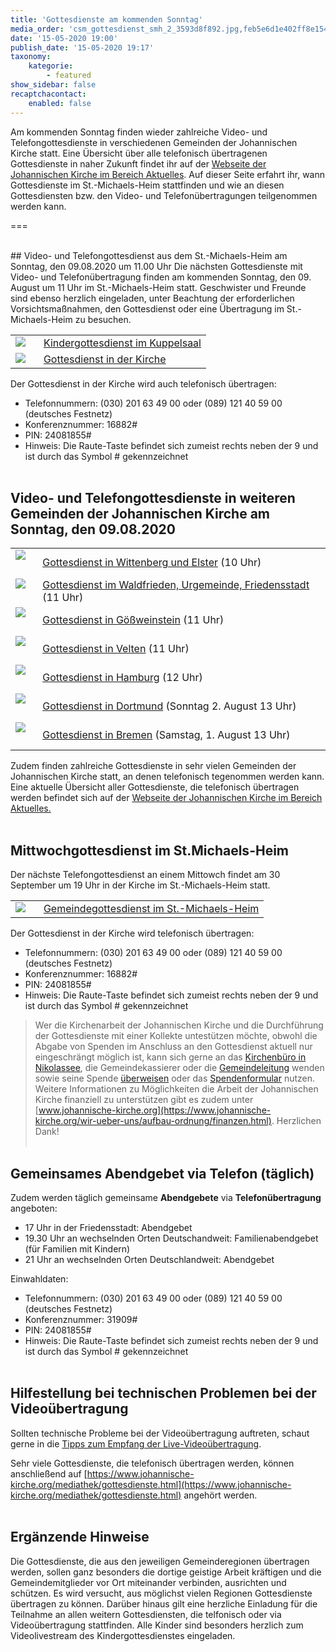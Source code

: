 ```yaml
---
title: 'Gottesdienste am kommenden Sonntag'
media_order: 'csm_gottesdienst_smh_2_3593d8f892.jpg,feb5e6d1e402ff8e15422da0068e8f149f3c8648-csmimg1064aac979a1a7.jpeg,9179c68689a4761cc60c4f5532266a2548ccd2c6-img7408.jpeg,7c322ac461b3a737eed081b9c5ad8875f138c092-csmveltenaltar69ddeeb6c1.jpeg,9bc5997ad11dbfdc30aac41630368d4b1eca6998-csmdsseldorf2a84004819.jpeg,25a2f067f169965f54327e8754a90c253867db63-csm2008-elsteraltardf63a7a87e.jpeg,728051075f3abbcbabc5b71c1cd098d10f824f8b-dsc0013reduziert.jpeg,cb96dfcc5ba3fd6152ebb4a82dfcbd2b766e0613-csmaltar-denoise2052648ed2.jpeg,d7d79b4f7a3f7fa71e829750818fc4b0d6f06f10-csm50jahregemeindebremenaltarc8bc6d2319.jpeg,d9016ee7e3910259881a81c996ee979601e3346b-p1120210.jpeg,csm_DSC_5171_76a8858df3.jpg'
date: '15-05-2020 19:00'
publish_date: '15-05-2020 19:17'
taxonomy:
    kategorie:
        - featured
show_sidebar: false
recaptchacontact:
    enabled: false
---
```


Am kommenden Sonntag finden wieder zahlreiche Video- und Telefongottesdienste in verschiedenen Gemeinden der Johannischen Kirche statt. Eine Übersicht über alle telefonisch übertragenen Gottesdienste in naher Zukunft findet ihr auf der [Webseite der Johannischen Kirche im Bereich Aktuelles](https://www.johannische-kirche.org/wir-ueber-uns/aktuelles.html). Auf dieser Seite erfahrt ihr, wann Gottesdienste im St.-Michaels-Heim stattfinden und wie an diesen Gottesdiensten bzw. den Video- und Telefonübertragungen teilgenommen werden kann.

===

<br>
## Video- und Telefongottesdienst aus dem St.-Michaels-Heim am Sonntag, den 09.08.2020 um 11.00 Uhr
Die nächsten Gottesdienste mit Video- und Telefonübertragung finden am kommenden Sonntag, den 09. August um 11 Uhr im St.-Michaels-Heim statt. Geschwister und Freunde sind ebenso herzlich eingeladen, unter Beachtung der erforderlichen Vorsichtsmaßnahmen, den Gottesdienst oder eine Übertragung im St.-Michaels-Heim zu besuchen.

|  |  |
| ------ | ----------- |
| [![](9179c68689a4761cc60c4f5532266a2548ccd2c6-img7408.jpeg?cropResize=130,130)](https://www.johannische-kirche.org/mediathek/live-gottesdienst/live-kindergottesdienst.html)<font color="white">.     .</font> | [Kindergottesdienst im Kuppelsaal](https://www.johannische-kirche.org/mediathek/live-gottesdienst/live-kindergottesdienst.html) |
| [![](feb5e6d1e402ff8e15422da0068e8f149f3c8648-csmimg1064aac979a1a7.jpeg?cropResize=130,130)](https://www.johannische-kirche.org/mediathek/live-gottesdienst.html)<font color="white">.     .</font> | [Gottesdienst in der Kirche](https://www.johannische-kirche.org/mediathek/live-gottesdienst) |

Der Gottesdienst in der Kirche wird auch telefonisch übertragen:
* Telefonnummern: (030) 201 63 49 00 oder (089) 121 40 59 00 (deutsches Festnetz)
* Konferenznummer: 16882#
* PIN: 24081855#
* Hinweis: Die Raute-Taste befindet sich zumeist rechts neben der 9 und ist durch das Symbol # gekennzeichnet
<br><br>

## Video- und Telefongottesdienste in weiteren Gemeinden der Johannischen Kirche am Sonntag, den 09.08.2020

|  |  |
| ------ | ----------- |
| [![](25a2f067f169965f54327e8754a90c253867db63-csm2008-elsteraltardf63a7a87e.jpeg?cropResize=130,130)](https://www.johannische-kirche.org/mediathek/live-gottesdienst/live-wittenberg-elster.html)<font color="white">.     .</font> | [Gottesdienst in Wittenberg und Elster](https://www.johannische-kirche.org/mediathek/live-gottesdienst/live-wittenberg-elster.html) (10 Uhr) |
| [![](cb96dfcc5ba3fd6152ebb4a82dfcbd2b766e0613-csmaltar-denoise2052648ed2.jpeg?cropResize=130,130)](https://www.johannische-kirche.org/mediathek/live-gottesdienst/live-waldfrieden.html)<font color="white">.     .</font> | [Gottesdienst im Waldfrieden, Urgemeinde, Friedensstadt](https://www.johannische-kirche.org/mediathek/live-gottesdienst/live-waldfrieden.html) (11 Uhr) |
| [![](d9016ee7e3910259881a81c996ee979601e3346b-p1120210.jpeg?cropResize=130,130)](https://www.johannische-kirche.org/mediathek/live-gottesdienst/live-goessweinstein.html)<font color="white">.     .</font> | [Gottesdienst in Gößweinstein](https://www.johannische-kirche.org/mediathek/live-gottesdienst/live-goessweinstein.html) (11 Uhr) |
| [![](7c322ac461b3a737eed081b9c5ad8875f138c092-csmveltenaltar69ddeeb6c1.jpeg?cropResize=130,130)](https://www.johannische-kirche.org/mediathek/live-gottesdienst/live-velten.html)<font color="white">.     .</font> | [Gottesdienst in Velten](https://www.johannische-kirche.org/mediathek/live-gottesdienst/live-velten.html) (11 Uhr) |
| [![](728051075f3abbcbabc5b71c1cd098d10f824f8b-dsc0013reduziert.jpeg?cropResize=130,130)](https://www.johannische-kirche.org/mediathek/live-gottesdienst/live-hamburg.html)<font color="white">.     .</font> | [Gottesdienst in Hamburg](https://www.johannische-kirche.org/mediathek/live-gottesdienst/live-hamburg.html) (12 Uhr) |
| [![](9bc5997ad11dbfdc30aac41630368d4b1eca6998-csmdsseldorf2a84004819.jpeg?cropResize=130,130)](https://www.johannische-kirche.org/mediathek/live-gottesdienst/live-dortmund-duesseldorf.html)<font color="white">.     .</font> | [Gottesdienst in Dortmund](https://www.johannische-kirche.org/mediathek/live-gottesdienst/live-dortmund-duesseldorf.html) (Sonntag 2. August 13 Uhr) |
| [![](d7d79b4f7a3f7fa71e829750818fc4b0d6f06f10-csm50jahregemeindebremenaltarc8bc6d2319.jpeg?cropResize=130,130)](https://www.johannische-kirche.org/mediathek/live-gottesdienst/live-bremen.html)<font color="white">.     .</font> | [Gottesdienst in Bremen](https://www.johannische-kirche.org/mediathek/live-gottesdienst/live-bremen.html) (Samstag, 1. August 13 Uhr) |

Zudem finden zahlreiche Gottesdienste in sehr vielen Gemeinden der Johannischen Kirche statt, an denen telefonisch tegenommen werden kann. Eine aktuelle Übersicht aller Gottesdienste, die telefonisch übertragen werden befindet sich auf der [Webseite der Johannischen Kirche im Bereich Aktuelles.](https://www.johannische-kirche.org/wir-ueber-uns/aktuelles.html)
<br><br>

## Mittwochgottesdienst im St.Michaels-Heim
Der nächste Telefongottesdienst an einem Mittowch findet am 30 September um 19 Uhr in der Kirche im St.-Michaels-Heim statt.

|  |  |
| ------ | ----------- |
| [![](feb5e6d1e402ff8e15422da0068e8f149f3c8648-csmimg1064aac979a1a7.jpeg?cropResize=130,130)](https://www.johannische-kirche.org/mediathek/live-gottesdienst.html)<font color="white">.     .</font> | [Gemeindegottesdienst im St.-Michaels-Heim](https://www.johannische-kirche.org/mediathek/live-gottesdienst.html) |
Der Gottesdienst in der Kirche wird telefonisch übertragen:
* Telefonnummern: (030) 201 63 49 00 oder (089) 121 40 59 00 (deutsches Festnetz)
* Konferenznummer: 16882#
* PIN: 24081855#
* Hinweis: Die Raute-Taste befindet sich zumeist rechts neben der 9 und ist durch das Symbol # gekennzeichnet

> Wer die Kirchenarbeit der Johannischen Kirche und die Durchführung der Gottesdienste mit einer Kollekte untestützen möchte, obwohl die Abgabe von Spenden im Anschluss an den Gottesdienst aktuell nur eingeschrängt möglich ist, kann sich gerne an das [Kirchenbüro in Nikolassee](https://www.johannische-kirche.org/gemeindeleben.html), die Gemeindekassierer oder die [Gemeindeleitung](https://www.johannische-kirche.org/gemeindeleben/berlin-smh.html) wenden sowie seine Spende [überweisen](https://smh-gemeinden.de/ueber-uns) oder das [Spendenformular](https://secure.spendenbank.de/form/3469) nutzen. Weitere Informationen zu Möglichkeiten die Arbeit der Johannischen Kirche finanziell zu unterstützen gibt es zudem unter [www.johannische-kirche.org](https://www.johannische-kirche.org/wir-ueber-uns/aufbau-ordnung/finanzen.html). Herzlichen Dank!
<br><br>

## Gemeinsames Abendgebet via Telefon (täglich)
Zudem werden täglich gemeinsame **Abendgebete** via **Telefonübertragung** angeboten:
* 17 Uhr in der Friedensstadt: Abendgebet
* 19.30 Uhr an wechselnden Orten Deutschandweit: Familienabendgebet (für Familien mit Kindern)
* 21 Uhr an wechselnden Orten Deutschlandweit: Abendgebet

Einwahldaten:
* Telefonnummern: (030) 201 63 49 00 oder (089) 121 40 59 00 (deutsches Festnetz)
* Konferenznummer: 31909#
* PIN: 24081855#
* Hinweis: Die Raute-Taste befindet sich zumeist rechts neben der 9 und ist durch das Symbol # gekennzeichnet
<br><br>

## Hilfestellung bei technischen Problemen bei der Videoübertragung
Sollten technische Probleme bei der Videoübertragung auftreten, schaut gerne in die [Tipps zum Empfang der Live-Videoübertragung](https://cloud.johannische-kirche.org/index.php/s/Smg4kD3tRNBENYp).

Sehr viele Gottesdienste, die telefonisch übertragen werden, können anschließend auf [https://www.johannische-kirche.org/mediathek/gottesdienste.html](https://www.johannische-kirche.org/mediathek/gottesdienste.html) angehört werden.
<br><br>

## Ergänzende Hinweise 
Die Gottesdienste, die aus den jeweiligen Gemeinderegionen übertragen werden, sollen ganz besonders die dortige geistige Arbeit kräftigen und die Gemeindemitglieder vor Ort miteinander verbinden, ausrichten und schützen. Es wird versucht, aus möglichst vielen Regionen Gottesdienste übertragen zu können. Darüber hinaus gilt eine herzliche Einladung für die Teilnahme an allen weitern Gottesdiensten, die telfonisch oder via Videoübertragung stattfinden. Alle Kinder sind besonders herzlich zum Videolivestream des Kindergottesdienstes eingeladen.